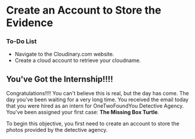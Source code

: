 # Create an Account to Store the Evidence

<div class="aside">
<h3>To-Do List</h3>
<ul>
  <li>Navigate to the Cloudinary.com website.</li>
  <li>Create a cloud account to retrieve your cloudname.</li>
</ul>
</div>


## You've Got the Internship!!!!

Congratulations!!!! You can't believe this is real, but the day has come. The day you've been waiting for a very long time. You received the email today that you were hired as an intern for OneTwoFoundYou Detective Agency. You've been assigned your first case: <strong>The Missing Box Turtle</strong>. 

To begin this objective, you first need to create an account to store the photos provided by the detective agency.




